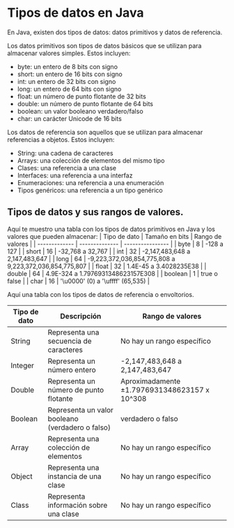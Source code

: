 # Tipos de datos en Java

En Java, existen dos tipos de datos: datos primitivos y datos de referencia.  
 
Los datos primitivos son tipos de datos básicos que se utilizan para almacenar valores simples. Estos incluyen: 
 
- byte: un entero de 8 bits con signo 
- short: un entero de 16 bits con signo 
- int: un entero de 32 bits con signo 
- long: un entero de 64 bits con signo 
- float: un número de punto flotante de 32 bits 
- double: un número de punto flotante de 64 bits 
- boolean: un valor booleano verdadero/falso 
- char: un carácter Unicode de 16 bits 
 
Los datos de referencia son aquellos que se utilizan para almacenar referencias a objetos. Estos incluyen: 
 
- String: una cadena de caracteres 
- Arrays: una colección de elementos del mismo tipo 
- Clases: una referencia a una clase 
- Interfaces: una referencia a una interfaz 
- Enumeraciones: una referencia a una enumeración 
- Tipos genéricos: una referencia a un tipo genérico

## Tipos de datos y sus rangos de valores.


Aquí te muestro una tabla con los tipos de datos primitivos en Java y los valores que pueden almacenar:
 | Tipo de dato  | Tamaño en bits | Rango de valores |
| ------------- | -------------- | ---------------- |
| byte          | 8              | -128 a 127       |
| short         | 16             | -32,768 a 32,767 |
| int           | 32             | -2,147,483,648 a 2,147,483,647 |
| long          | 64             | -9,223,372,036,854,775,808 a 9,223,372,036,854,775,807 |
| float         | 32             | 1.4E-45 a 3.4028235E38 |
| double        | 64             | 4.9E-324 a 1.7976931348623157E308 |
| boolean       | 1              | true o false     |
| char          | 16             | '\u0000' (0) a '\uffff' (65,535) |


Aquí una tabla con los tipos de datos de referencia o envoltorios.

| Tipo de dato | Descripción                                    | Rango de valores                       | 
|--------------|------------------------------------------------|----------------------------------------| 
| String       | Representa una secuencia de caracteres         | No hay un rango específico              | 
| Integer      | Representa un número entero                    | -2,147,483,648 a 2,147,483,647         | 
| Double       | Representa un número de punto flotante         | Aproximadamente ±1.7976931348623157 x 10^308 | 
| Boolean      | Representa un valor booleano (verdadero o falso) | verdadero o falso                      | 
| Array        | Representa una colección de elementos          | No hay un rango específico              | 
| Object       | Representa una instancia de una clase          | No hay un rango específico              | 
| Class        | Representa información sobre una clase         | No hay un rango específico              | 